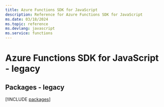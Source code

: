 ```yaml
---
title: Azure Functions SDK for JavaScript
description: Reference for Azure Functions SDK for JavaScript
ms.date: 03/18/2024
ms.topic: reference
ms.devlang: javascript
ms.service: functions
---
```

# Azure Functions SDK for JavaScript - legacy
## Packages - legacy
[!INCLUDE [packages](functions-index.md)]